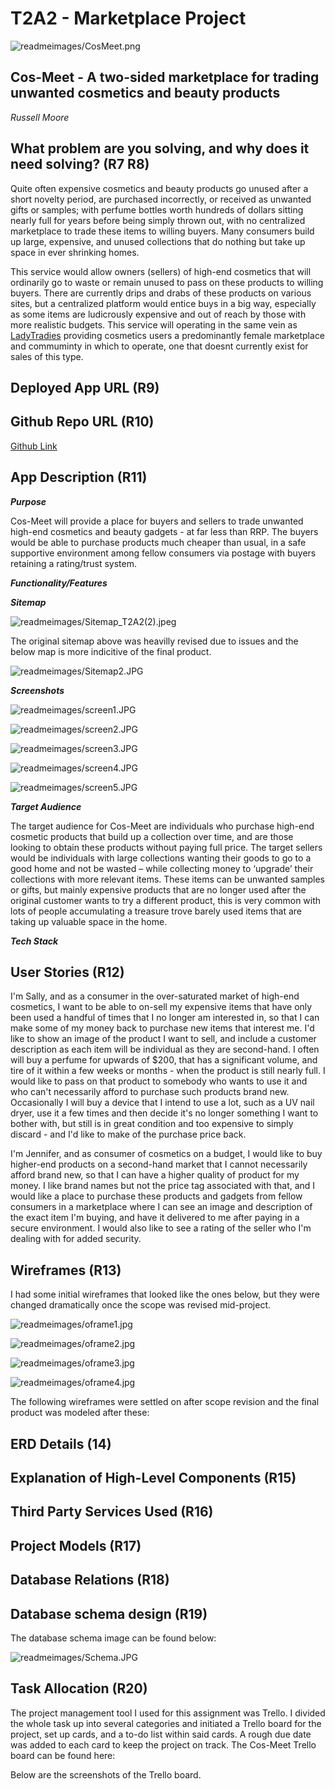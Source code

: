 # T2A2 - Marketplace Project

![readmeimages/CosMeet.png](readmeimages/CosMeet.png)

## **Cos-Meet - A two-sided marketplace for trading unwanted cosmetics and beauty products**

*Russell Moore*

## What problem are you solving, and why does it need solving? (R7 R8)

Quite often expensive cosmetics and beauty products go unused after a short novelty period, are purchased incorrectly, or received as unwanted gifts or samples; with perfume bottles worth hundreds of dollars sitting nearly full for years before being simply thrown out, with no centralized marketplace to trade these items to willing buyers. Many consumers build up large, expensive, and unused collections that do nothing but take up space in ever shrinking homes.

This service would allow owners (sellers) of high-end cosmetics that will ordinarily go to waste or remain unused to pass on these products to willing buyers. There are currently drips and drabs of these products on various sites, but a centralized platform would entice buys in a big way, especially as some items are ludicrously expensive and out of reach by those with more realistic budgets. This service will operating in the same vein as [LadyTradies](https://www.theladytradies.com.au/) providing cosmetics users a predominantly female marketplace and commuminty in which to operate, one that doesnt currently exist for sales of this type. 

## Deployed App URL (R9)



## Github Repo URL (R10)

[Github Link](https://github.com/russ-13/CosMeet)

## App Description (R11)

***Purpose***

Cos-Meet will provide a place for buyers and sellers to trade unwanted high-end cosmetics and beauty gadgets -  at far less than RRP. The buyers would be able to purchase products much cheaper than usual, in a safe supportive environment among fellow consumers via postage with buyers retaining a rating/trust system.

***Functionality/Features***



***Sitemap***

![readmeimages/Sitemap_T2A2(2).jpeg](readmeimages/Sitemap_T2A2(2).jpeg)

The original sitemap above was heavilly revised due to issues and the below map is more indicitive of the final product.

![readmeimages/Sitemap2.JPG](readmeimages/Sitemap2.JPG)

***Screenshots***

![readmeimages/screen1.JPG](readmeimages/screen1.JPG)

![readmeimages/screen2.JPG](readmeimages/screen2.JPG)

![readmeimages/screen3.JPG](readmeimages/screen3.JPG)

![readmeimages/screen4.JPG](readmeimages/screen4.JPG)

![readmeimages/screen5.JPG](readmeimages/screen5.JPG)

***Target Audience***

The target audience for Cos-Meet are individuals who purchase high-end cosmetic products that build up a collection over time, and are those looking to obtain these products without paying full price. The target sellers would be individuals with large collections wanting their goods to go to a good home and not be wasted – while collecting money to ‘upgrade’ their collections with more relevant items. These items can be unwanted samples or gifts, but mainly expensive products that are no longer used after the original customer wants to try a different product, this is very common with lots of people accumulating a treasure trove barely used items that are taking up valuable space in the home.

***Tech Stack***



## User Stories (R12)

I'm Sally, and as a consumer in the over-saturated market of high-end cosmetics, I want to be able to on-sell my expensive items that have only been used a handful of times that I no longer am interested in, so that I can make some of my money back to purchase new items that interest me. I'd like to show an image of the product I want to sell, and include a customer description as each item will be individual as they are second-hand. I often will buy a perfume for upwards of $200, that has a significant volume, and tire of it within a few weeks or months - when the product is still nearly full. I would like to pass on that product to somebody who wants to use it and who can't necessarily afford to purchase such products brand new. Occasionally I will buy a device that I intend to use a lot, such as a UV nail dryer, use it a few times and then decide it's no longer something I want to bother with, but still is in great condition and too expensive to simply discard - and I'd like to make of the purchase price back. 

I'm Jennifer, and as consumer of cosmetics on a budget, I would like to buy higher-end products on a second-hand market that I cannot necessarily afford brand new, so that I can have a higher quality of product for my money.  I like brand names but not the price tag associated with that, and I would like a place to purchase these products and gadgets from fellow consumers in a marketplace where I can see an image and description of the exact item I'm buying, and have it delivered to me after paying in a secure environment. I would also like to see a rating of the seller who I'm dealing with for added security. 

## Wireframes (R13)

I had some initial wireframes that looked like the ones below, but they were changed dramatically once the scope was revised mid-project. 

![readmeimages/oframe1.jpg](readmeimages/oframe1.jpg)

![readmeimages/oframe2.jpg](readmeimages/oframe2.jpg)

![readmeimages/oframe3.jpg](readmeimages/oframe3.jpg)

![readmeimages/oframe4.jpg](readmeimages/oframe4.jpg)

The following wireframes were settled on after scope revision and the final product was modeled after these:

## ERD Details (14)



## Explanation of High-Level Components (R15)

## Third Party Services Used (R16)

## Project Models (R17)

## Database Relations (R18)

## Database schema design (R19)

The database schema image can be found below:

![readmeimages/Schema.JPG](readmeimages/Schema.JPG)

## Task Allocation (R20)

The project management tool I used for this assignment was Trello. I divided the whole task up into several categories and initiated a Trello board for the project, set up cards, and a to-do list within said cards. A rough due date was added to each card to keep the project on track. The Cos-Meet Trello board can be found here:

Below are the screenshots of the Trello board.